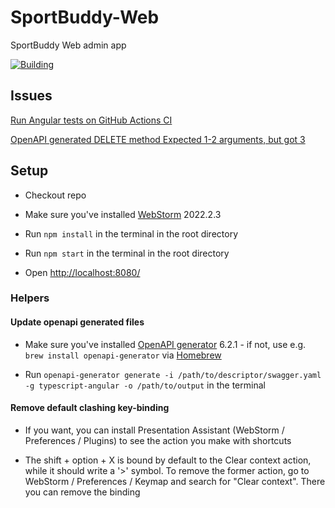 # SportBuddy-Web
SportBuddy Web admin app

[![Building](https://github.com/stateman92/MSc-SportBuddy-Web/actions/workflows/main.yml/badge.svg)](https://github.com/stateman92/MSc-SportBuddy-Web/actions/workflows/main.yml)

## Issues

[Run Angular tests on GitHub Actions CI](https://stackoverflow.com/a/69780948)

[OpenAPI generated DELETE method Expected 1-2 arguments, but got 3](https://github.com/OpenAPITools/openapi-generator/issues/10864)

## Setup

- Checkout repo

- Make sure you've installed [WebStorm](https://www.jetbrains.com/webstorm/) 2022.2.3

- Run `npm install` in the terminal in the root directory

- Run `npm start` in the terminal in the root directory

- Open [http://localhost:8080/](http://localhost:8080/)

### Helpers

#### Update openapi generated files

- Make sure you've installed [OpenAPI generator](https://github.com/OpenAPITools/openapi-generator) 6.2.1 - if not, use e.g. `brew install openapi-generator` via [Homebrew](https://brew.sh/)

- Run `openapi-generator generate -i /path/to/descriptor/swagger.yaml -g typescript-angular -o /path/to/output` in the terminal

#### Remove default clashing key-binding

- If you want, you can install Presentation Assistant (WebStorm / Preferences / Plugins) to see the action you make with shortcuts

- The shift + option + X is bound by default to the Clear context action, while it should write a '>' symbol. To remove the former action, go to WebStorm / Preferences / Keymap and search for "Clear context". There you can remove the binding
